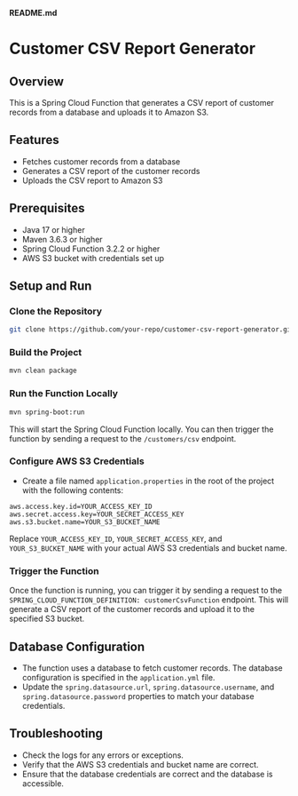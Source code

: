 

**README.md**

**Customer CSV Report Generator**
=====================================

**Overview**
------------

This is a Spring Cloud Function that generates a CSV report of customer records from a database and uploads it to Amazon S3.

**Features**
------------

*   Fetches customer records from a database
*   Generates a CSV report of the customer records
*   Uploads the CSV report to Amazon S3

**Prerequisites**
-----------------

*   Java 17 or higher
*   Maven 3.6.3 or higher
*   Spring Cloud Function 3.2.2 or higher
*   AWS S3 bucket with credentials set up

**Setup and Run**
-----------------

### Clone the Repository

```bash
git clone https://github.com/your-repo/customer-csv-report-generator.git
```

### Build the Project

```bash
mvn clean package
```

### Run the Function Locally

```bash
mvn spring-boot:run
```

This will start the Spring Cloud Function locally. You can then trigger the function by sending a request to the `/customers/csv` endpoint.

### Configure AWS S3 Credentials

*   Create a file named `application.properties` in the root of the project with the following contents:
```properties
aws.access.key.id=YOUR_ACCESS_KEY_ID
aws.secret.access.key=YOUR_SECRET_ACCESS_KEY
aws.s3.bucket.name=YOUR_S3_BUCKET_NAME
```
Replace `YOUR_ACCESS_KEY_ID`, `YOUR_SECRET_ACCESS_KEY`, and `YOUR_S3_BUCKET_NAME` with your actual AWS S3 credentials and bucket name.

### Trigger the Function

Once the function is running, you can trigger it by sending a request to the `SPRING_CLOUD_FUNCTION_DEFINITION: customerCsvFunction` endpoint. This will generate a CSV report of the customer records and upload it to the specified S3 bucket.

**Database Configuration**
-------------------------

*   The function uses a database to fetch customer records. The database configuration is specified in the `application.yml` file.
*   Update the `spring.datasource.url`, `spring.datasource.username`, and `spring.datasource.password` properties to match your database credentials.

**Troubleshooting**
------------------

*   Check the logs for any errors or exceptions.
*   Verify that the AWS S3 credentials and bucket name are correct.
*   Ensure that the database credentials are correct and the database is accessible.